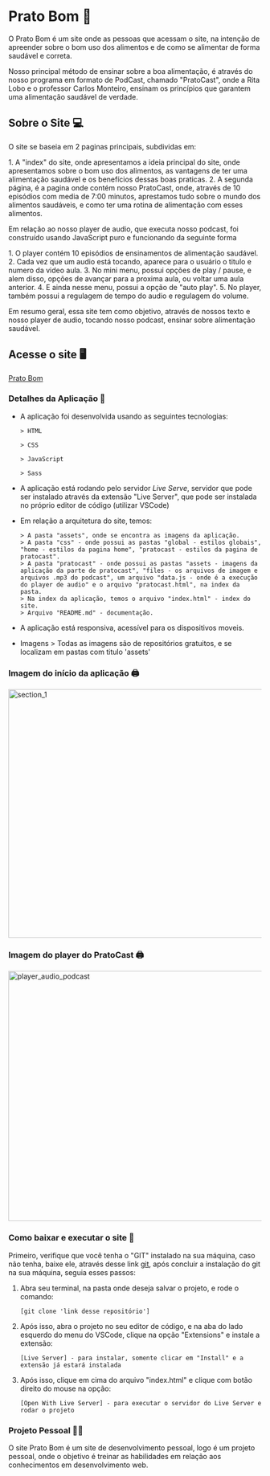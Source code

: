 <h1 text-align="center">Prato Bom 🍲</h1>

<p>O Prato Bom é um site onde as pessoas que acessam o site, na intenção de apreender sobre o bom uso dos alimentos e de como se alimentar de forma saudável e correta.</p>

<p>Nosso principal método de ensinar sobre a boa alimentação, é através do nosso programa em formato de PodCast, chamado "PratoCast", onde a Rita Lobo e o professor Carlos Monteiro, ensinam os princípios que garantem uma alimentação saudável de verdade.</p>

## Sobre o Site 💻

<p>O site se baseia em 2 paginas principais, subdividas em:</p>
  1. A "index" do site, onde apresentamos a ideia principal do site, onde apresentamos sobre o bom uso dos alimentos, as vantagens de ter uma alimentação saudável e os benefícios dessas boas praticas. 
  2. A segunda página, é a pagina onde contém nosso PratoCast, onde, através de 10 episódios com media de 7:00 minutos, aprestamos tudo sobre o mundo dos alimentos saudáveis, e como ter uma rotina de alimentação com esses alimentos.

<p>Em relação ao nosso player de audio, que executa nosso podcast, foi construído usando JavaScript puro e funcionando da seguinte forma</p>
  1. O player contém 10 episódios de ensinamentos de alimentação saudável.
  2. Cada vez que um audio está tocando, aparece para o usuário o titulo e numero da video aula.
  3. No mini menu, possui opções de play / pause, e alem disso, opções de avançar para a proxima aula, ou voltar uma aula anterior.
  4. E ainda nesse menu, possui a opção de "auto play".
  5. No player, também possui a regulagem de tempo do audio e regulagem do volume.

<p>Em resumo geral, essa site tem como objetivo, através de nossos texto e nosso player de audio, tocando nosso podcast, ensinar sobre alimentação saudável.</p>

## Acesse o site 🖥️

<a href="https://suspicious-bell-5f1c8f.netlify.app/">Prato Bom</a>

### Detalhes da Aplicação 💾

- A aplicação foi desenvolvida usando as seguintes tecnologias:

      > HTML

      > CSS

      > JavaScript

      > Sass

- A aplicação está rodando pelo servidor _Live Serve_, servidor que pode ser instalado através da extensão "Live Server", que pode ser instalada no próprio editor de código (utilizar VSCode)

- Em relação a arquitetura do site, temos:

      > A pasta "assets", onde se encontra as imagens da aplicação.
      > A pasta "css" - onde possui as pastas "global - estilos globais", "home - estilos da pagina home", "pratocast - estilos da pagina de pratocast".
      > A pasta "pratocast" - onde possui as pastas "assets - imagens da aplicação da parte de pratocast", "files - os arquivos de imagem e arquivos .mp3 do podcast", um arquivo "data.js - onde é a execução do player de audio" e o arquivo "pratocast.html", na index da pasta.
      > Na index da aplicação, temos o arquivo "index.html" - index do site.
      > Arquivo "README.md" - documentação.

- A aplicação está responsiva, acessível para os dispositivos moveis.

- Imagens > Todas as imagens são de repositórios gratuitos, e se localizam em pastas com titulo 'assets'

### Imagem do início da aplicação 🖨️

<p width="100%">
  <a data-flickr-embed="true" href="https://www.flickr.com/photos/190690980@N06/51338623002/in/dateposted-public/" title="section_1"><img src="https://live.staticflickr.com/65535/51338623002_5258c87637_b.jpg" width="1024" height="495" alt="section_1"></a>
</p>

### Imagem do player do PratoCast 🖨️

<p width="100%">
  <a data-flickr-embed="true" href="https://www.flickr.com/photos/190690980@N06/51340183044/in/dateposted-public/" title="player_audio_podcast"><img src="https://live.staticflickr.com/65535/51340183044_ee4114d8cb_b.jpg" width="1024" height="498" alt="player_audio_podcast"></a>
</p>

### Como baixar e executar o site 📁

<p>Primeiro, verifique que você tenha o "GIT" instalado na sua máquina, caso não tenha, baixe ele, através desse link <a href="https://git-scm.com/">git</a>, após concluir a instalação do git na sua máquina, seguia esses passos: </p>

1.  Abra seu terminal, na pasta onde deseja salvar o projeto, e rode o comando:

        [git clone 'link desse repositório']

2.  Após isso, abra o projeto no seu editor de código, e na aba do lado esquerdo do menu do VSCode, clique na opção "Extensions" e instale a extensão:

        [Live Server] - para instalar, somente clicar em "Install" e a extensão já estará instalada

3.  Após isso, clique em cima do arquivo "index.html" e clique com botão direito do mouse na opção:

        [Open With Live Server] - para executar o servidor do Live Server e rodar o projeto

### Projeto Pessoal 👨‍🎓

<p> O site Prato Bom é um site de desenvolvimento pessoal, logo é um projeto pessoal, onde o objetivo é treinar as habilidades em relação aos conhecimentos em desenvolvimento web.
</p>
